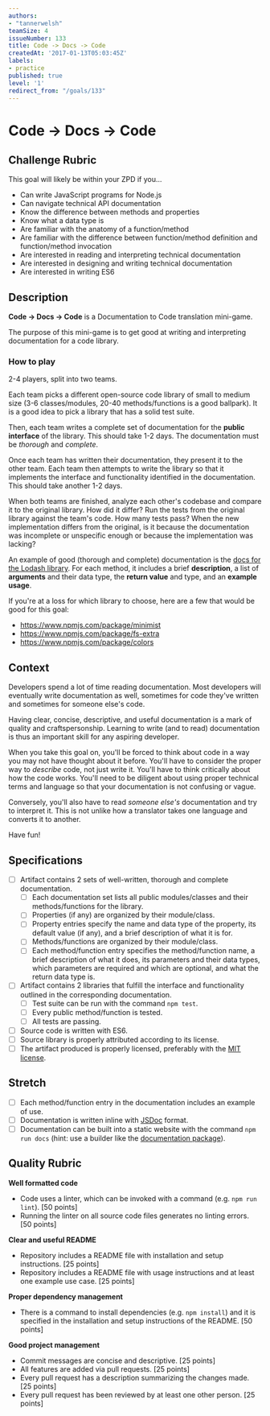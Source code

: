 ```yaml
---
authors:
- "tannerwelsh"
teamSize: 4
issueNumber: 133
title: Code -> Docs -> Code
createdAt: '2017-01-13T05:03:45Z'
labels:
- practice
published: true
level: '1'
redirect_from: "/goals/133"
---
```


# Code -> Docs -> Code

## Challenge Rubric

This goal will likely be within your ZPD if you...

- Can write JavaScript programs for Node.js
- Can navigate technical API documentation
- Know the difference between methods and properties
- Know what a data type is
- Are familiar with the anatomy of a function/method
- Are familiar with the difference between function/method definition and function/method invocation
- Are interested in reading and interpreting technical documentation
- Are interested in designing and writing technical documentation
- Are interested in writing ES6

## Description

**Code -> Docs -> Code** is a Documentation to Code translation mini-game.

The purpose of this mini-game is to get good at writing and interpreting documentation for a code library.

### How to play

2-4 players, split into two teams.

Each team picks a different open-source code library of small to medium size (3-6 classes/modules, 20-40 methods/functions is a good ballpark). It is a good idea to pick a library that has a solid test suite.

Then, each team writes a complete set of documentation for the **public interface** of the library. This should take 1-2 days. The documentation must be _thorough_ and _complete_.

Once each team has written their documentation, they present it to the other team. Each team then attempts to write the library so that it implements the interface and functionality identified in the documentation. This should take another 1-2 days.

When both teams are finished, analyze each other's codebase and compare it to the original library. How did it differ? Run the tests from the original library against the team's code. How many tests pass? When the new implementation differs from the original, is it because the documentation was incomplete or unspecific enough or because the implementation was lacking?

An example of good (thorough and complete) documentation is the [docs for the Lodash library](https://lodash.com/docs/4.17.4). For each method, it includes a brief **description**, a list of **arguments** and their data type, the **return value** and type, and an **example usage**.

If you're at a loss for which library to choose, here are a few that would be good for this goal:

- https://www.npmjs.com/package/minimist
- https://www.npmjs.com/package/fs-extra
- https://www.npmjs.com/package/colors

## Context

Developers spend a lot of time reading documentation. Most developers will eventually write documentation as well, sometimes for code they've written and sometimes for someone else's code.

Having clear, concise, descriptive, and useful documentation is a mark of quality and craftspersonship. Learning to write (and to read) documentation is thus an important skill for any aspiring developer.

When you take this goal on, you'll be forced to think about code in a way you may not have thought about it before. You'll have to consider the proper way to _describe_ code, not just write it. You'll have to think critically about how the code works. You'll need to be diligent about using proper technical terms and language so that your documentation is not confusing or vague.

Conversely, you'll also have to read _someone else's_ documentation and try to interpret it. This is not unlike how a translator takes one language and converts it to another.

Have fun!

## Specifications

- [ ] Artifact contains 2 sets of well-written, thorough and complete documentation.
  - [ ] Each documentation set lists all public modules/classes and their methods/functions for the library.
  - [ ] Properties (if any) are organized by their module/class.
  - [ ] Property entries specify the name and data type of the property, its default value (if any), and a brief description of what it is for.
  - [ ] Methods/functions are organized by their module/class.
  - [ ] Each method/function entry specifies the method/function name, a brief description of what it does, its parameters and their data types, which parameters are required and which are optional, and what the return data type is.
- [ ] Artifact contains 2 libraries that fulfill the interface and functionality outlined in the corresponding documentation.
  - [ ] Test suite can be run with the command `npm test`.
  - [ ] Every public method/function is tested.
  - [ ] All tests are passing.
- [ ] Source code is written with ES6.
- [ ] Source library is properly attributed according to its license.
- [ ] The artifact produced is properly licensed, preferably with the [MIT license][mit-license].

## Stretch

- [ ] Each method/function entry in the documentation includes an example of use.
- [ ] Documentation is written inline with [JSDoc][jsdoc] format.
- [ ] Documentation can be built into a static website with the command `npm run docs` (hint: use a builder like the [documentation package][npm-documentation]).

## Quality Rubric

**Well formatted code**
- Code uses a linter, which can be invoked with a command (e.g. `npm run lint`). [50 points]
- Running the linter on all source code files generates no linting errors. [50 points]

**Clear and useful README**
- Repository includes a README file with installation and setup instructions. [25 points]
- Repository includes a README file with usage instructions and at least one example use case. [25 points]

**Proper dependency management**
- There is a command to install dependencies (e.g. `npm install`) and it is specified in the installation and setup instructions of the README. [50 points]

**Good project management**
- Commit messages are concise and descriptive. [25 points]
- All features are added via pull requests. [25 points]
- Every pull request has a description summarizing the changes made. [25 points]
- Every pull request has been reviewed by at least one other person. [25 points]

[mit-license]: https://opensource.org/licenses/MIT
[jsdoc]: http://usejsdoc.org/
[npm-documentation]: https://www.npmjs.com/package/documentation
